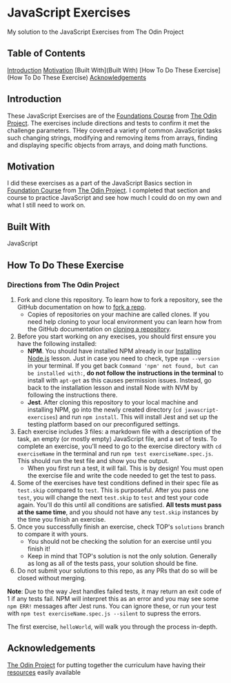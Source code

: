 # JavaScript Exercises
My solution to the JavaScript Exercises from The Odin Project

## Table of Contents
[Introduction](Introduction)
[Motivation](Motivation)
[Built With](Built With)
[How To Do These Exercise](How To Do These Exercise)
[Acknowledgements](Acknowledgements)

## Introduction
These JavaScript Exercises are of the [Foundations Course](https://www.theodinproject.com/paths/foundations/courses/foundations) from [The Odin Project](https://www.theodinproject.com/). The exercises include directions and tests to confirm it met the challenge parameters. THey covered a variety of common JavaScript tasks such changing strings, modifying and removing items from arrays, finding and displaying specific objects from arrays, and doing math functions. 

## Motivation
I did these exercises as a part of the JavaScript Basics section in [Foundation Course](https://www.theodinproject.com/paths/foundations/courses/foundations) from [The Odin Project](https://www.theodinproject.com/). I completed that section and course to practice JavaScript and see how much I could do on my own and what I still need to work on.

## Built With
JavaScript

## How To Do These Exercise
### Directions from The Odin Project
1. Fork and clone this repository. To learn how to fork a repository, see the GitHub documentation on how to [fork a repo](https://docs.github.com/en/get-started/quickstart/fork-a-repo). 
    * Copies of repositories on your machine are called clones. If you need help cloning to your local environment you can learn how from the GitHub documentation on [cloning a repository](https://docs.github.com/en/github/creating-cloning-and-archiving-repositories/cloning-a-repository-from-github/cloning-a-repository).
2. Before you start working on any execises, you should first ensure you have the following installed:
    * **NPM**. You should have installed NPM already in our [Installing Node.js](https://www.theodinproject.com/lessons/foundations-installing-node-js) lesson. Just in case you need to check, type `npm --version` in your terminal. If you get back `Command 'npm' not found, but can be installed with:`, **do not follow the instructions in the terminal** to install with `apt-get` as this causes permission issues. Instead, go back to the installation lesson and install Node with NVM by following the instructions there.
    * **Jest**. After cloning this repository to your local machine and installing NPM, go into the newly created directory (`cd javascript-exercises`) and run `npm install`. This will install Jest and set up the testing platform based on our preconfigured settings.
3. Each exercise includes 3 files: a markdown file with a description of the task, an empty (or mostly empty) JavaScript file, and a set of tests. To complete an exercise, you'll need to go to the exercise directory with `cd exerciseName` in the terminal and run `npm test exerciseName.spec.js`. This should run the test file and show you the output.
    * When you first run a test, it will fail. This is by design! You must open the exercise file and write the code needed to get the test to pass. 
4. Some of the exercises have test conditions defined in their spec file as `test.skip` compared to `test`. This is purposeful. After you pass one `test`, you will change the next `test.skip` to `test` and test your code again. You'll do this until all conditions are satisfied. **All tests must pass at the same time**, and you should not have any `test.skip` instances by the time you finish an exercise.
5. Once you successfully finish an exercise, check TOP's `solutions` branch to compare it with yours. 
   * You should not be checking the solution for an exercise until you finish it!
   * Keep in mind that TOP's solution is not the only solution. Generally as long as all of the tests pass, your solution should be fine.
6. Do not submit your solutions to this repo, as any PRs that do so will be closed without merging.

**Note**: Due to the way Jest handles failed tests, it may return an exit code of 1 if any tests fail. NPM will interpret this as an error and you may see some `npm ERR!` messages after Jest runs. You can ignore these, or run your test with `npm test exerciseName.spec.js --silent` to supress the errors.

The first exercise, `helloWorld`, will walk you through the process in-depth.

## Acknowledgements
[The Odin Project](https://www.theodinproject.com/) for putting together the curriculum have having their [resources](https://github.com/TheOdinProject/javascript-exercises) easily available
